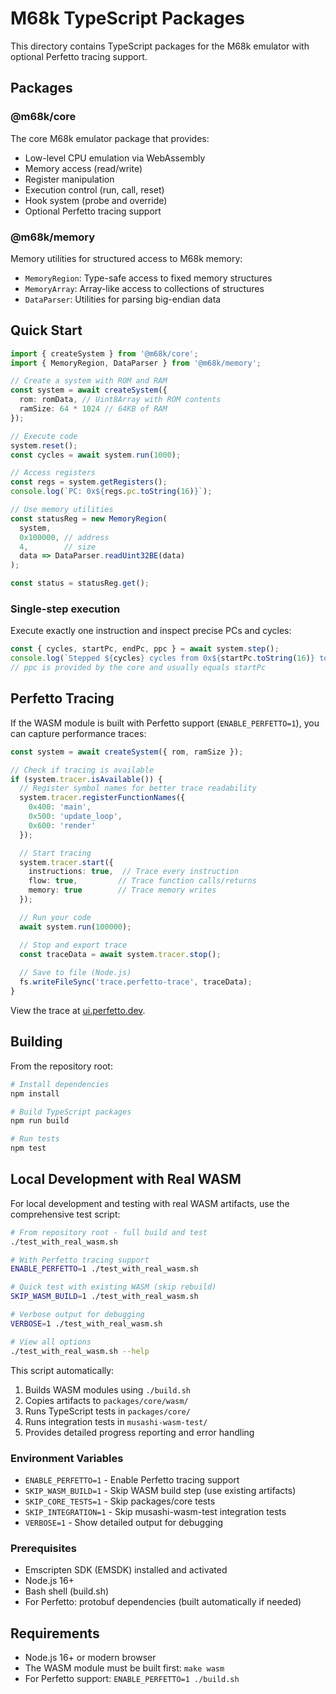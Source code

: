 # M68k TypeScript Packages

This directory contains TypeScript packages for the M68k emulator with optional Perfetto tracing support.

## Packages

### @m68k/core

The core M68k emulator package that provides:
- Low-level CPU emulation via WebAssembly
- Memory access (read/write)
- Register manipulation
- Execution control (run, call, reset)
- Hook system (probe and override)
- Optional Perfetto tracing support

### @m68k/memory

Memory utilities for structured access to M68k memory:
- `MemoryRegion`: Type-safe access to fixed memory structures
- `MemoryArray`: Array-like access to collections of structures
- `DataParser`: Utilities for parsing big-endian data

## Quick Start

```typescript
import { createSystem } from '@m68k/core';
import { MemoryRegion, DataParser } from '@m68k/memory';

// Create a system with ROM and RAM
const system = await createSystem({
  rom: romData, // Uint8Array with ROM contents
  ramSize: 64 * 1024 // 64KB of RAM
});

// Execute code
system.reset();
const cycles = await system.run(1000);

// Access registers
const regs = system.getRegisters();
console.log(`PC: 0x${regs.pc.toString(16)}`);

// Use memory utilities
const statusReg = new MemoryRegion(
  system,
  0x100000, // address
  4,        // size
  data => DataParser.readUint32BE(data)
);

const status = statusReg.get();
```

### Single-step execution

Execute exactly one instruction and inspect precise PCs and cycles:

```ts
const { cycles, startPc, endPc, ppc } = await system.step();
console.log(`Stepped ${cycles} cycles from 0x${startPc.toString(16)} to 0x${endPc.toString(16)}`);
// ppc is provided by the core and usually equals startPc
```

## Perfetto Tracing

If the WASM module is built with Perfetto support (`ENABLE_PERFETTO=1`), you can capture performance traces:

```typescript
const system = await createSystem({ rom, ramSize });

// Check if tracing is available
if (system.tracer.isAvailable()) {
  // Register symbol names for better trace readability
  system.tracer.registerFunctionNames({
    0x400: 'main',
    0x500: 'update_loop',
    0x600: 'render'
  });

  // Start tracing
  system.tracer.start({
    instructions: true,  // Trace every instruction
    flow: true,         // Trace function calls/returns
    memory: true        // Trace memory writes
  });

  // Run your code
  await system.run(100000);

  // Stop and export trace
  const traceData = await system.tracer.stop();
  
  // Save to file (Node.js)
  fs.writeFileSync('trace.perfetto-trace', traceData);
}
```

View the trace at [ui.perfetto.dev](https://ui.perfetto.dev).

## Building

From the repository root:

```bash
# Install dependencies
npm install

# Build TypeScript packages
npm run build

# Run tests
npm test
```

## Local Development with Real WASM

For local development and testing with real WASM artifacts, use the comprehensive test script:

```bash
# From repository root - full build and test
./test_with_real_wasm.sh

# With Perfetto tracing support
ENABLE_PERFETTO=1 ./test_with_real_wasm.sh

# Quick test with existing WASM (skip rebuild)
SKIP_WASM_BUILD=1 ./test_with_real_wasm.sh

# Verbose output for debugging
VERBOSE=1 ./test_with_real_wasm.sh

# View all options
./test_with_real_wasm.sh --help
```

This script automatically:
1. Builds WASM modules using `./build.sh` 
2. Copies artifacts to `packages/core/wasm/`
3. Runs TypeScript tests in `packages/core/`
4. Runs integration tests in `musashi-wasm-test/`
5. Provides detailed progress reporting and error handling

### Environment Variables

- `ENABLE_PERFETTO=1` - Enable Perfetto tracing support
- `SKIP_WASM_BUILD=1` - Skip WASM build step (use existing artifacts)
- `SKIP_CORE_TESTS=1` - Skip packages/core tests
- `SKIP_INTEGRATION=1` - Skip musashi-wasm-test integration tests  
- `VERBOSE=1` - Show detailed output for debugging

### Prerequisites

- Emscripten SDK (EMSDK) installed and activated
- Node.js 16+ 
- Bash shell (build.sh)
- For Perfetto: protobuf dependencies (built automatically if needed)

## Requirements

- Node.js 16+ or modern browser
- The WASM module must be built first: `make wasm`
- For Perfetto support: `ENABLE_PERFETTO=1 ./build.sh`
